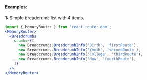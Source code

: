 #### Examples:

__1:__ Simple breadcrumb list with 4 items.

```jsx
import { MemoryRouter } from 'react-router-dom';
<MemoryRouter>
  <Breadcrumbs
    crumbs={[
      new Breadcrumbs.BreadcrumbInfo('Birth', 'firstRoute'),
      new Breadcrumbs.BreadcrumbInfo('Youth', 'secondRoute'),
      new Breadcrumbs.BreadcrumbInfo('College', 'thirdRoute'),
      new Breadcrumbs.BreadcrumbInfo('Now', 'fourthRoute'),
    ]}
  />
</MemoryRouter>
```
